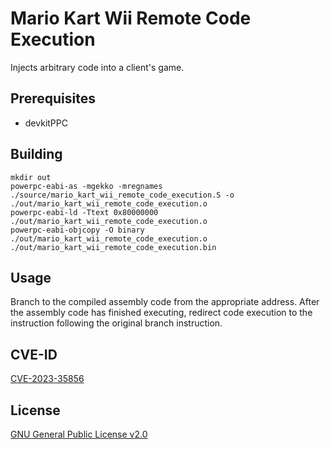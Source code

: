 # Mario Kart Wii Remote Code Execution

Injects arbitrary code into a client's game.

## Prerequisites
- devkitPPC

## Building
```
mkdir out
powerpc-eabi-as -mgekko -mregnames ./source/mario_kart_wii_remote_code_execution.S -o ./out/mario_kart_wii_remote_code_execution.o
powerpc-eabi-ld -Ttext 0x80000000 ./out/mario_kart_wii_remote_code_execution.o
powerpc-eabi-objcopy -O binary ./out/mario_kart_wii_remote_code_execution.o ./out/mario_kart_wii_remote_code_execution.bin
```

## Usage
Branch to the compiled assembly code from the appropriate address. After the assembly code has finished executing, redirect code execution to the instruction following the original branch instruction.

## CVE-ID
[CVE-2023-35856](https://cve.mitre.org/cgi-bin/cvename.cgi?name=CVE-2023-35856)

## License
[GNU General Public License v2.0](https://www.gnu.org/licenses/old-licenses/gpl-2.0.en.html)
